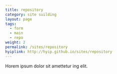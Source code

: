 ```yaml
---
title: repository
category: site suilding
layout: page
tags:
  - form
  - main
  - repo
weight: 2
permalink: /sites/repository
hyiplink: http://hyip.github.io/sites/repository
---
```


Horem ipsum dolor sit amettetur ing elit. 

